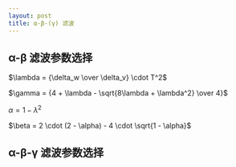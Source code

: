 ```yaml
---
layout: post
title: α-β-(γ) 滤波
---
```


## α-β 滤波参数选择

$\lambda = {\delta_w \over \delta_v} \cdot T^2$

$\gamma = {4 + \lambda - \sqrt{8\lambda + \lambda^2} \over 4}$

$\alpha = 1 - \lambda^2$

$\beta = 2 \cdot (2 - \alpha) - 4 \cdot \sqrt{1 - \alpha}$

## α-β-γ 滤波参数选择